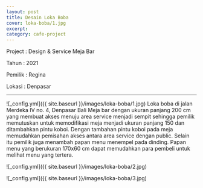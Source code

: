 ```yaml
---
layout: post
title: Desain Loka Boba
cover: loka-boba/1.jpg
excerpt: 
category: cafe-project
---
```


Project	: Design & Service Meja Bar

Tahun		: 2021

Pemilik	: Regina

Lokasi		: Denpasar

---


![_config.yml]({{ site.baseurl }}/images/loka-boba/1.jpg)
Loka boba di jalan Merdeka IV no. 4, Denpasar Bali Meja bar dengan ukuran panjang 200 cm yang membuat akses menuju area service menjadi sempit sehingga pemilik memutuskan untuk memodifikasi meja menjadi ukuran panjang 150 dan ditambahkan pintu koboi. Dengan tambahan pintu koboi pada meja memudahkan pemisahan akses antara area service dengan public. Selain itu pemilik juga menambah papan menu menempel pada dinding. Papan menu yang berukuran 170x60 cm dapat memudahkan para pembeli untuk melihat menu yang tertera.

![_config.yml]({{ site.baseurl }}/images/loka-boba/2.jpg)

![_config.yml]({{ site.baseurl }}/images/loka-boba/3.jpg)
